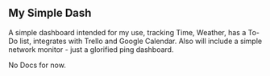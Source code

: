 ## My Simple Dash
A simple dashboard intended for my use, tracking Time, Weather, has a To-Do list, integrates with Trello and Google Calendar.
Also will include a simple network monitor - just a glorified ping dashboard.

No Docs for now.

